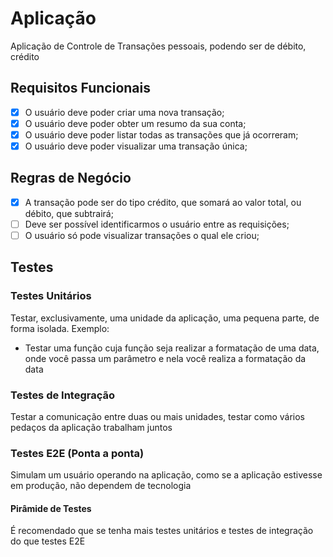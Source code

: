 # Aplicação
Aplicação de Controle de Transações pessoais, podendo ser de débito, crédito

## Requisitos Funcionais
- [x] O usuário deve poder criar uma nova transação;
- [x] O usuário deve poder obter um resumo da sua conta;
- [x] O usuário deve poder listar todas as transações que já ocorreram;
- [x] O usuário deve poder visualizar uma transação única;

## Regras de Negócio
- [x] A transação pode ser do tipo crédito, que somará ao valor total, ou débito, que subtrairá;
- [ ] Deve ser possível identificarmos o usuário entre as requisições;
- [ ] O usuário só pode visualizar transações o qual ele criou;

## Testes
### Testes Unitários
Testar, exclusivamente, uma unidade da aplicação, uma pequena parte, de forma isolada. Exemplo:
- Testar uma função cuja função seja realizar a formatação de uma data, onde você passa um parâmetro e nela você realiza a formatação da data

### Testes de Integração
Testar a comunicação entre duas ou mais unidades, testar como vários pedaços da aplicação trabalham juntos

### Testes E2E (Ponta a ponta)
Simulam um usuário operando na aplicação, como se a aplicação estivesse em produção, não dependem de tecnologia

#### Pirâmide de Testes
É recomendado que se tenha mais testes unitários e testes de integração do que testes E2E
